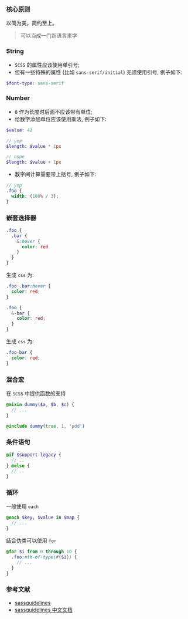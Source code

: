 ### 核心原则

以简为美，简约至上。

> 可以当成一门新语言来学

### String

* `SCSS` 的属性应该使用单引号;
* 但有一些特殊的属性 (比如 `sans-serif/initial`) 无须使用引号, 例子如下:

```SCSS
$font-type: sans-serif
```

### Number

* `0` 作为长度时后面不应该带有单位;
* 给数字添加单位应该使用乘法, 例子如下:

```SCSS
$value: 42

// yep
$length: $value * 1px

// nope
$length: $value + 1px
```

* 数字间计算需要带上括号, 例子如下:

```SCSS
// yep
.foo {
  width: (100% / 3);
}
```

### 嵌套选择器

```SCSS
.foo {
  .bar {
    &:hover {
      color: red
    }
  }
}
```

生成 `css` 为:

```css
.foo .bar:hover {
  color: red;
}
```

```SCSS
.foo {
  &-bar {
    color: red;
  }
}
```

生成 `css` 为:

```css
.foo-bar {
  color: red;
}
```

### 混合宏

在 `SCSS` 中提供函数的支持

```SCSS
@mixin dummy($a, $b, $c) {
  // ...
}

@include dummy(true, 1, 'pdd')
```

### 条件语句

```scss
@if $support-legacy {
  // ..
} @else {
  // ..
}
```

### 循环

一般使用 `each`

```scss
@each $key, $value in $map {
  // ...
}
```

结合伪类可以使用 `for`

```scss
@for $i from 0 through 10 {
  .foo:nth-of-type(#{$i}) {
    // ...
  }
}
```

### 参考文献

* [sassguidelines](https://sass-guidelin.es/)
* [sassguidelines 中文文档](https://sass-guidelin.es/zh)


